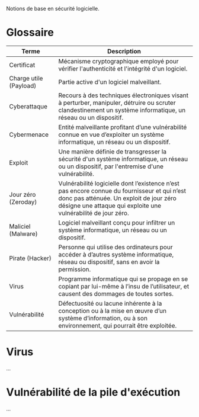 Notions de base en sécurité logicielle.

# Glossaire

|Terme|Description|
|---|---|
|Certificat|Mécanisme cryptographique employé pour vérifier l'authenticité et l'intégrité d'un logiciel.|
|Charge utile (Payload)|Partie active d'un logiciel malveillant.|
|Cyberattaque|Recours à des techniques électroniques visant à perturber, manipuler, détruire ou scruter clandestinement un système informatique, un réseau ou un dispositif.|
|Cybermenace|Entité malveillante profitant d’une vulnérabilité connue en vue d’exploiter un système informatique, un réseau ou un dispositif.|
|Exploit|Une manière définie de transgresser la sécurité d'un système informatique, un réseau ou un dispositif, par l'entremise d'une vulnérabilité.|
|Jour zéro (Zeroday)|Vulnérabilité logicielle dont l’existence n’est pas encore connue du fournisseur et qui n’est donc pas atténuée. Un exploit de jour zéro désigne une attaque qui exploite une vulnérabilité de jour zéro.|
|Maliciel (Malware)|Logiciel malveillant conçu pour infiltrer un système informatique, un réseau ou un dispositif.|
|Pirate (Hacker)|Personne qui utilise des ordinateurs pour accéder à d’autres système informatique, réseau ou dispositif, sans en avoir la permission.|
|Virus|Programme informatique qui se propage en se copiant par lui-même à l’insu de l’utilisateur, et causent des dommages de toutes sortes.|
|Vulnérabilité|Défectuosité ou lacune inhérente à la conception ou à la mise en œuvre d’un système d’information, ou à son environnement, qui pourrait être exploitée.|

# Virus

...

# Vulnérabilité de la pile d'exécution

...
